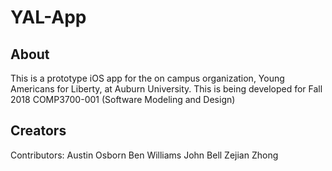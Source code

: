 # YAL-App

## About

This is a prototype iOS app for the on campus organization, Young Americans for Liberty, at Auburn University.
This is being developed for Fall 2018 COMP3700-001 (Software Modeling and Design)

## Creators
Contributors:
Austin Osborn
Ben Williams
John Bell 
Zejian Zhong
